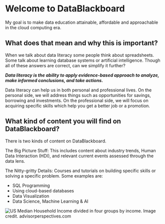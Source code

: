 # Welcome to DataBlackboard

My goal is to make data education attainable, affordable and approachable in the cloud computing era.

## What does that mean and why this is important?

When we talk about data literacy some people think about spreadsheets. Some talk about learning database systems or artificial intelligence. Though all of these answers are correct, can we simplify it further?

***Data literacy is the ability to apply evidence-based approach to analyze, make informed conclusions, and take actions.***

Data literacy can help us in both personal and professional lives. On the personal side, we will address things such as opportunities for savings, borrowing and investments. On the professional side, we will focus on acquiring specific skills which help you get a better job or a promotion.


## What kind of content you will find on DataBlackboard?

There is two kinds of content on DataBlackboard.

The Big Picture Stuff: This includes content about industry trends,  Human Data Interaction (HDI), and relevant current events assessed through the data lens.

The Nitty-gritty Details: Courses and tutorials on building specific skills or solving a specific problem. Some examples are: 

* SQL Programming
* Using cloud-based databases
* Data Visualization
* Data Science, Machine Learning & AI
 





![US Median Household Income divided in four groups by income. Image credit. advisorperspectives.com ](https://www.advisorperspectives.com/images/content_image/data/07/07ff29d2e2e637e5c74515d2282051bc.png)


